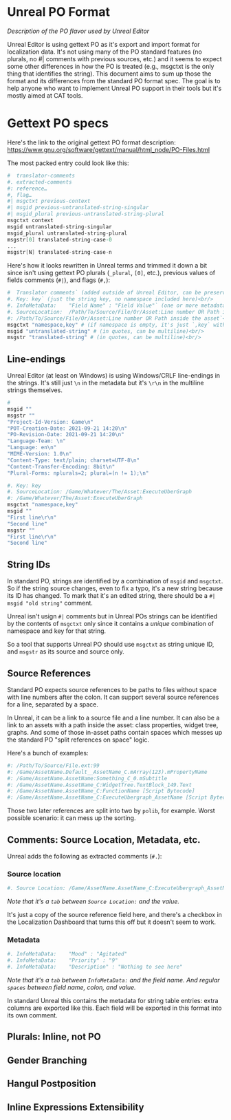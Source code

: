 # Unreal PO Format

*Description of the PO flavor used by Unreal Editor*

Unreal Editor is using gettext PO as it's export and import format for localization data. It's not using many of the PO standard features (no plurals, no #| comments with previous sources, etc.) and it seems to expect some other differences in how the PO is treated (e.g., msgctxt is the only thing that identifies the string). This document aims to sum up those the format and its differences from the standard PO format spec. The goal is to help anyone who want to implement Unreal PO support in their tools but it's mostly aimed at CAT tools.

# Gettext PO specs

Here's the link to the original gettext PO format description: https://www.gnu.org/software/gettext/manual/html_node/PO-Files.html

The most packed entry could look like this:

```s
#  translator-comments
#. extracted-comments
#: reference…
#, flag…
#| msgctxt previous-context
#| msgid previous-untranslated-string-singular
#| msgid_plural previous-untranslated-string-plural
msgctxt context
msgid untranslated-string-singular
msgid_plural untranslated-string-plural
msgstr[0] translated-string-case-0
...
msgstr[N] translated-string-case-n
```

Here's how it looks rewritten in Unreal terms and trimmed it down a bit since isn't using gettext PO plurals (`_plural`, `[0]`, etc.), previous values of fields comments (`#|`), and flags (`#,`):

```s
#  Translator comments` (added outside of Unreal Editor, can be preserved between imports/exports)<br/>
#. Key: key` (just the string key, no namespace included here)<br/>
#. InfoMetaData:	"Field Name" : "Field Value"` (one or more metadata fields)<br/>
#. SourceLocation:	/Path/To/Source/File/Or/Asset:Line number OR Path inside the asset`<br/>
#: /Path/To/Source/File/Or/Asset:Line number OR Path inside the asset`<br/>
msgctxt "namespace,key" # (if namespace is empty, it's just `,key` with a leading comma)<br/>
msgid "untranslated-string" # (in quotes, can be multiline)<br/>
msgstr "translated-string" # (in quotes, can be multiline)<br/>
```

## Line-endings

Unreal Editor (at least on Windows) is using Windows/CRLF line-endings in the strings.
It's still just `\n` in the metadata but it's `\r\n` in the multiline strings themselves.

```s
#
msgid ""
msgstr ""
"Project-Id-Version: Game\n"
"POT-Creation-Date: 2021-09-21 14:20\n"
"PO-Revision-Date: 2021-09-21 14:20\n"
"Language-Team: \n"
"Language: en\n"
"MIME-Version: 1.0\n"
"Content-Type: text/plain; charset=UTF-8\n"
"Content-Transfer-Encoding: 8bit\n"
"Plural-Forms: nplurals=2; plural=(n != 1);\n"

#. Key:	key
#. SourceLocation: /Game/Whatever/The/Asset:ExecuteUberGraph
#: /Game/Whatever/The/Asset:ExecuteUberGraph
msgctxt "namespace,key"
msgid ""
"First line\r\n"
"Second line"
msgstr ""
"First line\r\n"
"Second line"
```

## String IDs

In standard PO, strings are identified by a combination of `msgid` and `msgctxt`. So if the string source changes, even to fix a typo, it's a new string because its ID has changed. To mark that it's an edited string, there should be a `#| msgid "old string"` comment.

Unreal isn't usign `#|` comments but in Unreal POs strings can be identified by the contents of `msgctxt` only since it contains a *unique* combination of namespace and key for that string.

So a tool that supports Unreal PO should use `msgctxt` as string unique ID, and `msgstr` as its source and source only.

## Source References

Standard PO expects source references to be paths to files without space with line numbers after the colon. It can support several source references for a line, separated by a space.

In Unreal, it can be a link to a source file and a line number. It can also be a link to an assets with a path inside the asset: class properties, widget tree, graphs. And some of those in-asset paths contain spaces which messes up the standard PO "split references on space" logic.

Here's a bunch of examples:

```s
#: /Path/To/Source/File.ext:99
#: /Game/AssetName.Default__AssetName_C.mArray(123).mPropertyName
#: /Game/AssetName.AssetName:Something_C_0.mSubtitle
#: /Game/AssetName.AssetName_C:WidgetTree.TextBlock_149.Text
#: /Game/AssetName.AssetName_C:FunctionName [Script Bytecode]
#: /Game/AssetName.AssetName_C:ExecuteUbergraph_AssetName [Script Bytecode]
```

Those two later references are split into two by `polib`, for example. Worst possible scenario: it can mess up the sorting.

## Comments: Source Location, Metadata, etc.

Unreal adds the following as extracted comments (`#.`):

### Source location

```s
#. Source Location:	/Game/AssetName.AssetName_C:ExecuteUbergraph_AssetName [Script Bytecode]
```

*Note that it's a `tab` between `Source Location:` and the value.*

It's just a copy of the source reference field here, and there's a checkbox in the Localization Dashboard that turns this off but it doesn't seem to work.

### Metadata

```s
#. InfoMetaData:	"Mood" : "Agitated"
#. InfoMetaData:	"Priority" : "9"
#. InfoMetaData:	"Description" : "Nothing to see here"
```

*Note that it's a `tab` between `InfoMetaData:` and the field name. And regular `spaces` between field name, colon, and value.*

In standard Unreal this contains the metadata for string table entries: extra columns are exported like this. Each field will be exported in this format into its own comment.

## Plurals: Inline, not PO

## Gender Branching

## Hangul Postposition

## Inline Expressions Extensibility